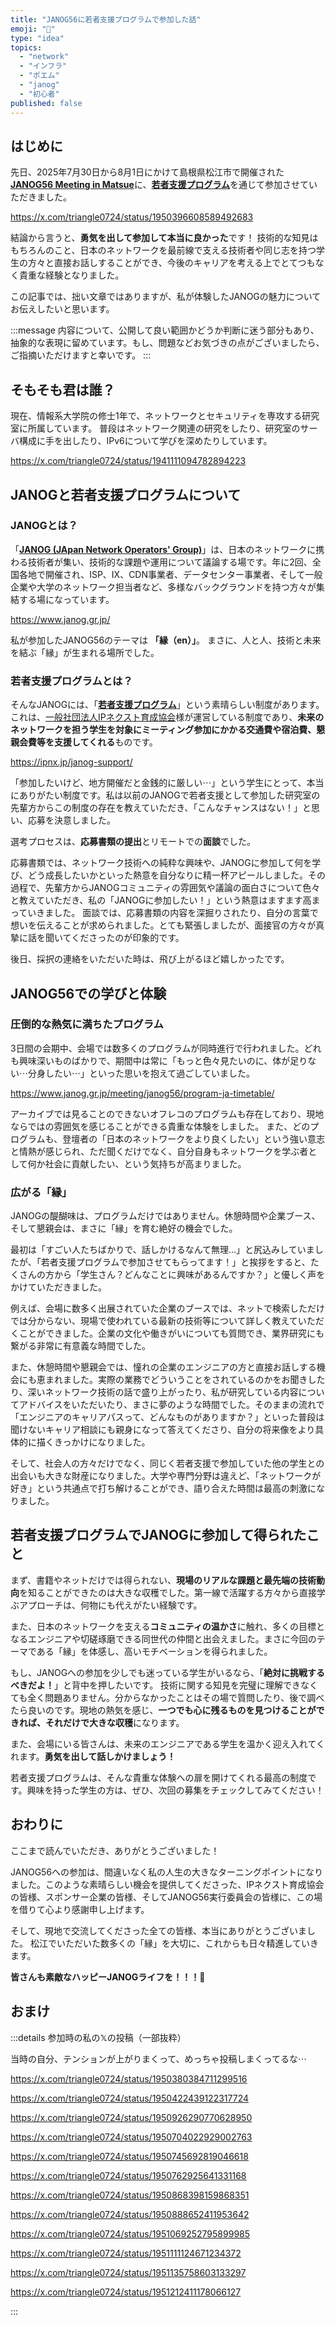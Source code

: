 ```yaml
---
title: "JANOG56に若者支援プログラムで参加した話"
emoji: "🌱"
type: "idea"
topics:
  - "network"
  - "インフラ"
  - "ポエム"
  - "janog"
  - "初心者"
published: false
---
```


## はじめに

先日、2025年7月30日から8月1日にかけて島根県松江市で開催された[**JANOG56 Meeting in Matsue**](https://www.janog.gr.jp/meeting/janog56/)に、[**若者支援プログラム**](https://ipnx.jp/janog-support-56/)を通じて参加させていただきました。

https://x.com/triangle0724/status/1950396608589492683

結論から言うと、**勇気を出して参加して本当に良かった**です！
技術的な知見はもちろんのこと、日本のネットワークを最前線で支える技術者や同じ志を持つ学生の方々と直接お話しすることができ、今後のキャリアを考える上でとてつもなく貴重な経験となりました。

この記事では、拙い文章ではありますが、私が体験したJANOGの魅力についてお伝えしたいと思います。

:::message
内容について、公開して良い範囲かどうか判断に迷う部分もあり、抽象的な表現に留めています。もし、問題などお気づきの点がございましたら、ご指摘いただけますと幸いです。
:::

## そもそも君は誰？

現在、情報系大学院の修士1年で、ネットワークとセキュリティを専攻する研究室に所属しています。
普段はネットワーク関連の研究をしたり、研究室のサーバ構成に手を出したり、IPv6について学びを深めたりしています。

https://x.com/triangle0724/status/1941111094782894223

## JANOGと若者支援プログラムについて

### JANOGとは？

「[**JANOG (JApan Network Operators' Group)**](https://www.janog.gr.jp/)」は、日本のネットワークに携わる技術者が集い、技術的な課題や運用について議論する場です。年に2回、全国各地で開催され、ISP、IX、CDN事業者、データセンター事業者、そして一般企業や大学のネットワーク担当者など、多様なバックグラウンドを持つ方々が集結する場になっています。

https://www.janog.gr.jp/

私が参加したJANOG56のテーマは **「縁（en）」**。
まさに、人と人、技術と未来を結ぶ「縁」が生まれる場所でした。

### 若者支援プログラムとは？

そんなJANOGには、「[**若者支援プログラム**](https://ipnx.jp/janog-support/)」という素晴らしい制度があります。これは、[一般社団法人IPネクスト育成協会](https://ipnx.jp/)様が運営している制度であり、**未来のネットワークを担う学生を対象にミーティング参加にかかる交通費や宿泊費、懇親会費等を支援してくれる**ものです。

https://ipnx.jp/janog-support/

「参加したいけど、地方開催だと金銭的に厳しい⋯」という学生にとって、本当にありがたい制度です。私は以前のJANOGで若者支援として参加した研究室の先輩方からこの制度の存在を教えていただき、「こんなチャンスはない！」と思い、応募を決意しました。

選考プロセスは、**応募書類の提出**とリモートでの**面談**でした。

応募書類では、ネットワーク技術への純粋な興味や、JANOGに参加して何を学び、どう成長したいかといった熱意を自分なりに精一杯アピールしました。その過程で、先輩方からJANOGコミュニティの雰囲気や議論の面白さについて色々と教えていただき、私の「JANOGに参加したい！」という熱意はますます高まっていきました。
面談では、応募書類の内容を深掘りされたり、自分の言葉で想いを伝えることが求められました。とても緊張しましたが、面接官の方々が真摯に話を聞いてくださったのが印象的です。

後日、採択の連絡をいただいた時は、飛び上がるほど嬉しかったです。

## JANOG56での学びと体験

### 圧倒的な熱気に満ちたプログラム

3日間の会期中、会場では数多くのプログラムが同時進行で行われました。どれも興味深いものばかりで、期間中は常に「もっと色々見たいのに、体が足りない⋯分身したい⋯」といった思いを抱えて過ごしていました。

https://www.janog.gr.jp/meeting/janog56/program-ja-timetable/

アーカイブでは見ることのできないオフレコのプログラムも存在しており、現地ならではの雰囲気を感じることができる貴重な体験をしました。
また、どのプログラムも、登壇者の「日本のネットワークをより良くしたい」という強い意志と情熱が感じられ、ただ聞くだけでなく、自分自身もネットワークを学ぶ者として何か社会に貢献したい、という気持ちが高まりました。

### 広がる「縁」

JANOGの醍醐味は、プログラムだけではありません。休憩時間や企業ブース、そして懇親会は、まさに「縁」を育む絶好の機会でした。

最初は「すごい人たちばかりで、話しかけるなんて無理…」と尻込みしていましたが、「若者支援プログラムで参加させてもらってます！」と挨拶をすると、たくさんの方から「学生さん？どんなことに興味があるんですか？」と優しく声をかけていただきました。

例えば、会場に数多く出展されていた企業のブースでは、ネットで検索しただけでは分からない、現場で使われている最新の技術等について詳しく教えていただくことができました。企業の文化や働きがいについても質問でき、業界研究にも繋がる非常に有意義な時間でした。

また、休憩時間や懇親会では、憧れの企業のエンジニアの方と直接お話しする機会にも恵まれました。実際の業務でどういうことをされているのかをお聞きしたり、深いネットワーク技術の話で盛り上がったり、私が研究している内容についてアドバイスをいただいたり、まさに夢のような時間でした。そのままの流れで「エンジニアのキャリアパスって、どんなものがありますか？」といった普段は聞けないキャリア相談にも親身になって答えてくださり、自分の将来像をより具体的に描くきっかけになりました。

そして、社会人の方々だけでなく、同じく若者支援で参加していた他の学生との出会いも大きな財産になりました。大学や専門分野は違えど、「ネットワークが好き」という共通点で打ち解けることができ、語り合えた時間は最高の刺激になりました。

## 若者支援プログラムでJANOGに参加して得られたこと

まず、書籍やネットだけでは得られない、**現場のリアルな課題と最先端の技術動向**を知ることができたのは大きな収穫でした。第一線で活躍する方々から直接学ぶアプローチは、何物にも代えがたい経験です。

また、日本のネットワークを支える**コミュニティの温かさ**に触れ、多くの目標となるエンジニアや切磋琢磨できる同世代の仲間と出会えました。まさに今回のテーマである「縁」を体感し、高いモチベーションを得られました。

もし、JANOGへの参加を少しでも迷っている学生がいるなら、「**絶対に挑戦するべきだよ！**」と背中を押したいです。
技術に関する知見を完璧に理解できなくても全く問題ありません。分からなかったことはその場で質問したり、後で調べたら良いのです。現地の熱気を感じ、**一つでも心に残るものを見つけることができれば、それだけで大きな収穫**になります。

また、会場にいる皆さんは、未来のエンジニアである学生を温かく迎え入れてくれます。**勇気を出して話しかけましょう！**

若者支援プログラムは、そんな貴重な体験への扉を開けてくれる最高の制度です。興味を持った学生の方は、ぜひ、次回の募集をチェックしてみてください！

## おわりに

ここまで読んでいただき、ありがとうございました！

JANOG56への参加は、間違いなく私の人生の大きなターニングポイントになりました。このような素晴らしい機会を提供してくださった、IPネクスト育成協会の皆様、スポンサー企業の皆様、そしてJANOG56実行委員会の皆様に、この場を借りて心より感謝申し上げます。

そして、現地で交流してくださった全ての皆様、本当にありがとうございました。
松江でいただいた数多くの「縁」を大切に、これからも日々精進していきます。

**皆さんも素敵なハッピーJANOGライフを！！！🌸**

## おまけ

:::details 参加時の私の𝕏の投稿（一部抜粋）

当時の自分、テンションが上がりまくって、めっちゃ投稿しまくってるな⋯

https://x.com/triangle0724/status/1950380384711299516

https://x.com/triangle0724/status/1950422439122317724

https://x.com/triangle0724/status/1950926290770628950

https://x.com/triangle0724/status/1950704022929002763

https://x.com/triangle0724/status/1950745692819046618

https://x.com/triangle0724/status/1950762925641331168

https://x.com/triangle0724/status/1950868398159868351

https://x.com/triangle0724/status/1950888652411953642

https://x.com/triangle0724/status/1951069252795899985

https://x.com/triangle0724/status/1951111124671234372

https://x.com/triangle0724/status/1951135758603133297

https://x.com/triangle0724/status/1951212411178066127

:::
